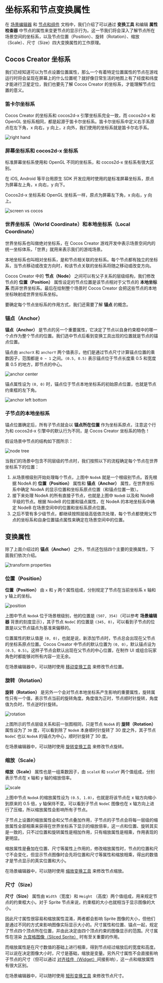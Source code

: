 # 坐标系和节点变换属性

在 [场景编辑器](../getting-started/basics/editor-panels/scene.md) 和 [节点和组件](node-component.md) 文档中，我们介绍了可以通过 **变换工具** 和编辑 **属性检查器** 中节点的属性来变更节点的显示行为。这一节我们将会深入了解节点所在场景空间的坐标系，以及节点位置（Position）、旋转（Rotation）、缩放（Scale）、尺寸（Size）四大变换属性的工作原理。

## Cocos Creator 坐标系

我们已经知道可以为节点设置位置属性，那么一个有着特定位置属性的节点在游戏运行时将会呈现在屏幕上的什么位置呢？就好像日常生活的地图上有了经度和纬度才能进行卫星定位，我们也要先了解 Cocos Creator 的坐标系，才能理解节点位置的意义。

### 笛卡尔坐标系

Cocos Creator 的坐标系和 cocos2d-x 引擎坐标系完全一致，而 cocos2d-x 和 OpenGL 坐标系相同，都是起源于笛卡尔坐标系。笛卡尔坐标系中定义右手系原点在左下角，x 向右，y 向上，z 向外，我们使用的坐标系就是笛卡尔右手系。

![right hand](transform/right_hand.png)

### 屏幕坐标系和 cocos2d-x 坐标系

标准屏幕坐标系使用和 OpenGL 不同的坐标系，和 cocos2d-x 坐标系有很大区别。

在 iOS, Android 等平台用原生 SDK 开发应用时使用的是标准屏幕坐标系，原点为屏幕左上角，x 向右，y 向下。

Cocos2d-x 坐标系和 OpenGL 坐标系一样，原点为屏幕左下角，x 向右，y 向上。

![screen vs cocos](transform/screen_vs_world.png)

### 世界坐标系（World Coordinate）和本地坐标系（Local Coordinate）

世界坐标系也叫做绝对坐标系，在 Cocos Creator 游戏开发中表示场景空间内的统一坐标体系，「世界」就用来表示我们的游戏场景。

本地坐标系也叫相对坐标系，是和节点相关联的坐标系。每个节点都有独立的坐标系，当节点移动或改变方向时，和该节点关联的坐标系将随之移动或改变方向。

Cocos Creator 中的 **节点（Node）** 之间可以有父子关系的层级结构，我们修改节点的 **位置（Position）** 属性设定的节点位置是该节点相对于父节点的 **本地坐标系** 而非世界坐标系。最后在绘制整个场景时 Cocos Creator 会把这些节点的本地坐标映射成世界坐标系坐标。

要确定每个节点坐标系的作用方式，我们还需要了解 **锚点** 的概念。

### 锚点（Anchor）

**锚点（Anchor）** 是节点的另一个重要属性，它决定了节点以自身约束框中的哪一个点作为整个节点的位置。我们选中节点后看到变换工具出现的位置就是节点的锚点位置。

锚点由 `anchorX` 和 `anchorY` 两个值表示，他们是通过节点尺寸计算锚点位置的乘数因子，范围都是 `0 ~ 1` 之间。`(0.5, 0.5)` 表示锚点位于节点长度乘 0.5 和宽度乘 0.5 的地方，即节点的中心。

![anchor center](transform/anchor_center.png)

锚点属性设为 `(0, 0)` 时，锚点位于节点本地坐标系的初始原点位置，也就是节点约束框的左下角。

![anchor left bottom](transform/anchor_left_bottom.png)


### 子节点的本地坐标系

锚点位置确定后，所有子节点就会以 **锚点所在位置** 作为坐标系原点，注意这个行为和 cocos2d-x 引擎中的默认行为不同，是 Cocos Creator 坐标系的特色！

假设场景中节点的结构如下图所示：

![node tree](transform/node_tree.png)

当我们的场景中包含不同层级的节点时，我们按照以下的流程确定每个节点在世界坐标系下的位置：

1. 从场景根级别开始处理每个节点，上图中 `NodeA` 就是一个根级别节点。首先根据 NodeA 的 **位置（Position）** 属性和 **锚点（Anchor）** 属性，在世界坐标系中确定 NodeA 的显示位置和坐标系原点位置（和锚点位置一致）。
2. 接下来处理 NodeA 的所有直接子节点，也就是上图中 `NodeB` 以及和 NodeB 平级的节点。根据 NodeB 的位置和锚点属性，在 NodeA 的本地坐标系中确定 NodeB 在场景空间中的位置和坐标系原点位置。
3. 之后不管有多少级节点，都继续按照层级高低依次处理，每个节点都使用父节点的坐标系和自身位置锚点属性来确定在场景空间中的位置。

## 变换属性

除了上面介绍过的 **锚点（Anchor）** 之外，节点还包括四个主要的变换属性，下面我们依次介绍。

![transform properties](transform/transform_properties.png)

### 位置（Position）

**位置（Position）** 由 `x` 和 `y` 两个属性组成，分别规定了节点在当前坐标系 x 轴和 y 轴上的坐标。

![position](transform/position.png)

上图中节点 `NodeA` 位于场景根级别，他的位置是 `(507, 354)`（可以参考 **场景编辑器** 背景的刻度显示），其子节点 `NodeC` 的位置是 `(345, 0)`，可以看到子节点的位置是以父节点锚点为基准来偏移的。

位置属性的默认值是 `(0, 0)`，也就是说，新添加节点时，节点总会出现在父节点的坐标系原点位置。Cocos Creator 中节点的默认位置为 `(0, 0)`，默认锚点设为 `(0.5, 0.5)`。这样子节点会默认出现在父节点的中心位置，在制作 UI 或组合玩家角色时都能够对所有内容一览无余。

在场景编辑器中，可以随时使用 [移动变换工具](../getting-started/basics/editor-panels/scene.md#--9) 来修改节点位置。

### 旋转（Rotation）

**旋转（Rotation）** 是另外一个会对节点本地坐标系产生影响的重要属性，旋转属性只有一个值，表示节点当前的旋转角度。角度值为正时，节点顺时针旋转，角度值为负时，节点逆时针旋转。

![rotation](transform/rotation.png)

上图所示的节点层级关系和前一张图相同，只是节点 `NodeA` 的 **旋转（Rotation）** 属性设为了 `30` 度，可以看到除了 `NodeA` 本身顺时针旋转了 30 度之外，其子节点 `NodeC` 也以 `NodeA` 的锚点为中心，顺时针旋转了 30 度。

在场景编辑器中，可以随时使用 [旋转变换工具](../getting-started/basics/editor-panels/scene.md#--10) 来修改节点旋转。

### 缩放（Scale）

**缩放（Scale）** 属性也是一组乘数因子，由 `scaleX` 和 `scaleY` 两个值组成，分别表示节点在 x 轴和 y 轴的缩放倍率。

![scale](transform/scale.png)

上图中节点 `NodeA` 的缩放属性设为 `(0.5, 1.0)`，也就是将该节点在 x 轴方向缩小到原来的 0.5 倍，y 轴保持不变。可以看到子节点 `NodeC` 图像也在 x 轴方向上进行了压缩，所以缩放属性会影响所有子节点。

子节点上设置的缩放属性会和父节点叠加作用，子节点的子节点会将每一层级的缩放属性全部相乘来获得在世界坐标系下显示的缩放倍率，这一点和位置、旋转其实是一致的，只不过位置和旋转属性是相加作用，只有缩放属性是相乘，作用表现的更明显。

缩放属性是叠加在位置、尺寸等属性上作用的，修改缩放属性时，节点的位置和尺寸不会变化，但显示节点图像时会先将位置和尺寸等属性和缩放相乘，得出的数值才是节点显示的真实位置和大小。

在场景编辑器中，可以随时使用 [缩放变换工具](../getting-started/basics/editor-panels/scene.md#--11) 来修改节点缩放。

### 尺寸（Size）

**尺寸（Size）** 属性由 `Width`（宽度）和 `Height` （高度）两个值组成，用来规定节点的约束框大小。对于 Sprite 节点来说，约束框的大小也就相当于显示图像的大小。

因此尺寸属性很容易和缩放属性混淆，两者都会影响 Sprite 图像的大小，但他们是通过不同的方式来影响图像实际显示大小的。尺寸属性和位置、锚点一起，规定了节点四个顶点所在位置，并由此决定由四个顶点约束的图像显示的范围。尺寸属性在渲染 [九宫格图像（Sliced Sprite）](../ui/sliced-sprite.md) 时有至关重要的作用。

而缩放属性是在尺寸数值的基础上进行相乘，得到节点经过缩放后的宽度和高度。可以说在决定图像大小时，尺寸是基础，缩放是变量。另外尺寸属性不会直接影响子节点的尺寸（但可以通过 [对齐挂件（Widget）](../ui/widget-align.md)间接影响），这一点和缩放属性有很大区别。

在场景编辑器中，可以随时使用 [矩形变换工具](../getting-started/basics/editor-panels/scene.md#--11) 来修改节点尺寸。